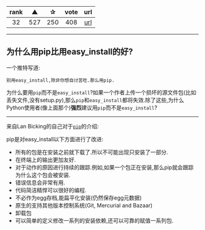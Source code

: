 | rank | ▲ | ✰ | vote | url |
|:-:|:-:|:-:|:-:|:-:|
|  32  |  527 | 250 | 408 | [url](http://stackoverflow.com/questions/3220404/why-use-pip-over-easy-install) |

***

## 为什么用pip比用easy_install的好?

一个推特写道:

    别用easy_install,除非你想自讨苦吃.那么用pip.

为什么要用`pip`而不是`easy_install`?如果一个作者上传一个损坏的源文件包(比如丢失文件,没有setup.py),那么`pip`和`easy_install`都将失效.除了这些,为什么Python使用者(像上面那个)**强烈**建议用`pip`而不是`easy_install`?

***

来自Lan Bicking的自己对于[`pip`](https://pip.pypa.io/en/1.5.X/other-tools.html#easy-install)的介绍:


pip是对easy_install以下方面进行了改进:

* 所有的包是在安装之前就下载了.所以不可能出现只安装了一部分.
* 在终端上的输出更加友好.
* 对于动作的原因进行持续的跟踪.例如,如果一个包正在安装,那么pip就会跟踪为什么这个包会被安装.
* 错误信息会非常有用.
* 代码简洁精悍可以很好的编程.
* 不必作为egg存档,能扁平化安装(仍然保存egg元数据)
* 原生的支持其他版本控制系统(Git, Mercurial and Bazaar)
* 卸载包
* 可以简单的定义修改一系列的安装依赖,还可以可靠的赋值一系列包.


